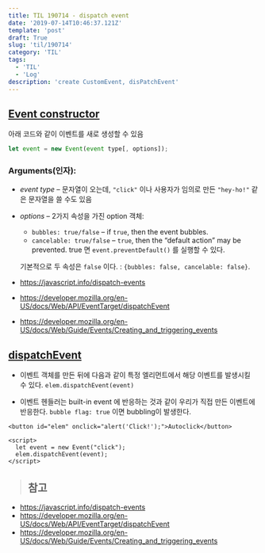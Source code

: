 ```yaml
---
title: TIL 190714 - dispatch event
date: '2019-07-14T10:46:37.121Z'
template: 'post'
draft: True
slug: 'til/190714'
category: 'TIL'
tags:
  - 'TIL'
  - 'Log'
description: 'create CustomEvent, disPatchEvent'
---
```


## [Event constructor](https://javascript.info/dispatch-events#event-constructor)

아래 코드와 같이 이벤트를 새로 생성할 수 있음 

```javascript
let event = new Event(event type[, options]);
```

### Arguments(인자):

- *event type* – 문자열이 오는데,  `"click"` 이나 사용자가 임의로 만든  `"hey-ho!"` 같은 문자열을 쓸 수도 있음

- *options* – 2가지 속성을 가진 option 객체:

  - `bubbles: true/false` – if `true`, then the event bubbles.
  - `cancelable: true/false` –  `true`, then the “default action” may be prevented. true 면 `event.preventDefault()` 를 실행할 수 있다. 

  기본적으로 두 속성은 `false` 이다. : `{bubbles: false, cancelable: false}`.

- https://javascript.info/dispatch-events
- https://developer.mozilla.org/en-US/docs/Web/API/EventTarget/dispatchEvent
- https://developer.mozilla.org/en-US/docs/Web/Guide/Events/Creating_and_triggering_events

## [dispatchEvent](https://javascript.info/dispatch-events#dispatchevent)

- 이벤트 객체를 만든 뒤에 다음과 같이 특정 엘리먼트에서 해당 이벤트를 발생시킬 수 있다. `elem.dispatchEvent(event)` 

-  이벤트 헨들러는 built-in event 에 반응하는 것과 같이 우리가 직접 만든 이벤트에 반응한다. `bubble flag: true` 이면 bubbling이 발생한다.

```markup
<button id="elem" onclick="alert('Click!');">Autoclick</button>

<script>
  let event = new Event("click");
  elem.dispatchEvent(event);
</script>
```
> ## 참고 
- https://javascript.info/dispatch-events
- https://developer.mozilla.org/en-US/docs/Web/API/EventTarget/dispatchEvent
- https://developer.mozilla.org/en-US/docs/Web/Guide/Events/Creating_and_triggering_events